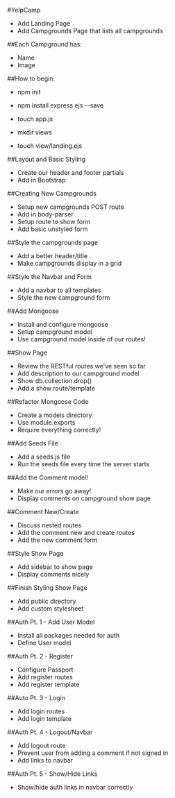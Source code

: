 #YelpCamp
* Add Landing Page
* Add Campgrounds Page that lists all campgrounds

##Each Campground has:
 * Name
 * Image

##How to begin:
* npm init
* npm install express ejs --save
* touch app.js


* mkdir views
* touch view/landing.ejs

##Layout and Basic Styling
* Create our header and footer partials
* Add in Bootstrap

##Creating New Campgrounds
* Setup new campgrounds POST route
* Add in body-parser
* Setup route to show form
* Add basic unstyled form

##Style the campgrounds page
* Add a better header/title
* Make campgrounds display in a grid

##Style the Navbar and Form
* Add a navbar to all templates
* Style the new campground form

##Add Mongoose
* Install and configure mongoose
* Setup campground model
* Use campground model inside of our routes!

##Show Page
* Review the RESTful routes we've seen so far
* Add description to our campground model
* Show db.collection.drop()
* Add a show route/template

##Refactor Mongoose Code
* Create a models directory
* Use module.exports
* Require everything correctly!

##Add Seeds File
* Add a seeds.js file
* Run the seeds file every time the server starts

##Add the Comment model!
* Make our errors go away!
* Display comments on campground show page

##Comment New/Create
* Discuss nested routes
* Add the comment new and create routes
* Add the new comment form

##Style Show Page
* Add sidebar to show page
* Display comments nicely

##Finish Styling Show Page
* Add public directory
* Add custom stylesheet

##Auth Pt. 1 - Add User Model
* Install all packages needed for auth
* Define User model

##Auth Pt. 2 - Register
* Configure Passport
* Add register routes
* Add register template

##Auto Pt. 3 - Login
* Add login routes
* Add login template

##Auth Pt. 4 - Logout/Navbar
* Add logout route
* Prevent user from adding a comment if not signed in
* Add links to navbar

##Auth Pt. 5 - Show/Hide Links
* Show/hide auth links in navbar correctly
